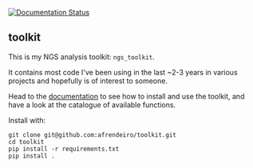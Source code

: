 [![Documentation Status](https://readthedocs.org/projects/ngs-toolkit/badge/?version=latest)](http://ngs-toolkit.readthedocs.io/en/latest/?badge=latest)

## toolkit

This is my NGS analysis toolkit: ``ngs_toolkit``.

It contains most code I've been using in the last ~2-3 years in various projects and hopefully is of interest to someone.

Head to the [documentation](http://ngs-toolkit.readthedocs.io/) to see how to install and use the toolkit, and have a look at the catalogue of available functions.

Install with:

```
git clone git@github.com:afrendeiro/toolkit.git
cd toolkit
pip install -r requirements.txt
pip install .
```
